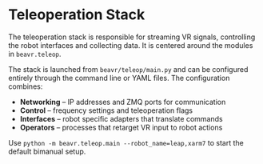 # Teleoperation Stack

The teleoperation stack is responsible for streaming VR signals, controlling the robot interfaces and collecting data. It is centered around the modules in `beavr.teleop`.

The stack is launched from `beavr/teleop/main.py` and can be configured entirely through the command line or YAML files. The configuration combines:

- **Networking** – IP addresses and ZMQ ports for communication
- **Control** – frequency settings and teleoperation flags
- **Interfaces** – robot specific adapters that translate commands
- **Operators** – processes that retarget VR input to robot actions

Use `python -m beavr.teleop.main --robot_name=leap,xarm7` to start the default bimanual setup.
